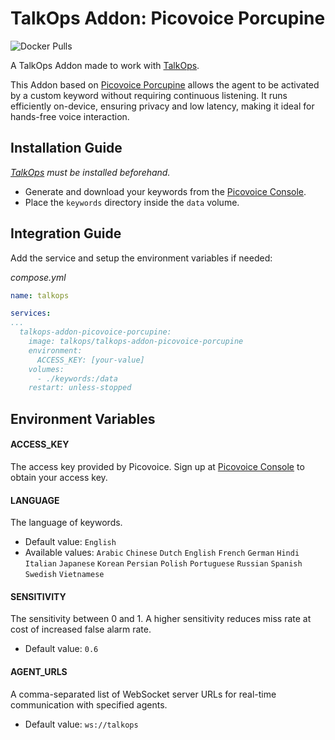 # TalkOps Addon: Picovoice Porcupine
![Docker Pulls](https://img.shields.io/docker/pulls/talkops/talkops-addon-picovoice-porcupine)

A TalkOps Addon made to work with [TalkOps](https://link.talkops.app/talkops).

This Addon based on [Picovoice Porcupine](https://picovoice.ai/platform/porcupine/) allows the agent to be activated by a custom keyword without requiring continuous listening. It runs efficiently on-device, ensuring privacy and low latency, making it ideal for hands-free voice interaction.

## Installation Guide

_[TalkOps](https://link.talkops.app/install-talkops) must be installed beforehand._

* Generate and download your keywords from the [Picovoice Console](https://console.picovoice.ai).
* Place the `keywords` directory inside the `data` volume.

## Integration Guide

Add the service and setup the environment variables if needed:

_compose.yml_
``` yml
name: talkops

services:
...
  talkops-addon-picovoice-porcupine:
    image: talkops/talkops-addon-picovoice-porcupine
    environment:
      ACCESS_KEY: [your-value]
    volumes:
      - ./keywords:/data
    restart: unless-stopped
```

## Environment Variables

#### ACCESS_KEY

The access key provided by Picovoice. Sign up at [Picovoice Console](https://console.picovoice.ai/signup) to obtain your access key.

#### LANGUAGE

The language of keywords.
* Default value: `English`
* Available values: `Arabic` `Chinese` `Dutch` `English` `French` `German` `Hindi` `Italian` `Japanese` `Korean` `Persian` `Polish` `Portuguese` `Russian` `Spanish` `Swedish` `Vietnamese`

#### SENSITIVITY

The sensitivity between 0 and 1. A higher sensitivity reduces miss rate at cost of increased false alarm rate.
* Default value: `0.6`

#### AGENT_URLS

A comma-separated list of WebSocket server URLs for real-time communication with specified agents.
* Default value: `ws://talkops`
